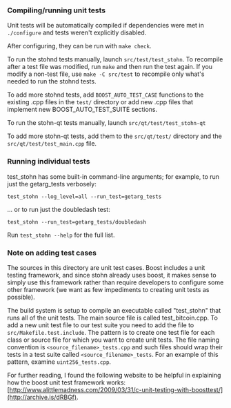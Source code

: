 ### Compiling/running unit tests

Unit tests will be automatically compiled if dependencies were met in `./configure`
and tests weren't explicitly disabled.

After configuring, they can be run with `make check`.

To run the stohnd tests manually, launch `src/test/test_stohn`. To recompile
after a test file was modified, run `make` and then run the test again. If you
modify a non-test file, use `make -C src/test` to recompile only what's needed
to run the stohnd tests.

To add more stohnd tests, add `BOOST_AUTO_TEST_CASE` functions to the existing
.cpp files in the `test/` directory or add new .cpp files that
implement new BOOST_AUTO_TEST_SUITE sections.

To run the stohn-qt tests manually, launch `src/qt/test/test_stohn-qt`

To add more stohn-qt tests, add them to the `src/qt/test/` directory and
the `src/qt/test/test_main.cpp` file.

### Running individual tests

test_stohn has some built-in command-line arguments; for
example, to run just the getarg_tests verbosely:

    test_stohn --log_level=all --run_test=getarg_tests

... or to run just the doubledash test:

    test_stohn --run_test=getarg_tests/doubledash

Run `test_stohn --help` for the full list.

### Note on adding test cases

The sources in this directory are unit test cases.  Boost includes a
unit testing framework, and since stohn already uses boost, it makes
sense to simply use this framework rather than require developers to
configure some other framework (we want as few impediments to creating
unit tests as possible).

The build system is setup to compile an executable called "test_stohn"
that runs all of the unit tests.  The main source file is called
test_bitcoin.cpp. To add a new unit test file to our test suite you need
to add the file to `src/Makefile.test.include`. The pattern is to create
one test file for each class or source file for which you want to create
unit tests.  The file naming convention is `<source_filename>_tests.cpp`
and such files should wrap their tests in a test suite
called `<source_filename>_tests`. For an example of this pattern,
examine `uint256_tests.cpp`.

For further reading, I found the following website to be helpful in
explaining how the boost unit test framework works:
[http://www.alittlemadness.com/2009/03/31/c-unit-testing-with-boosttest/](http://archive.is/dRBGf).
